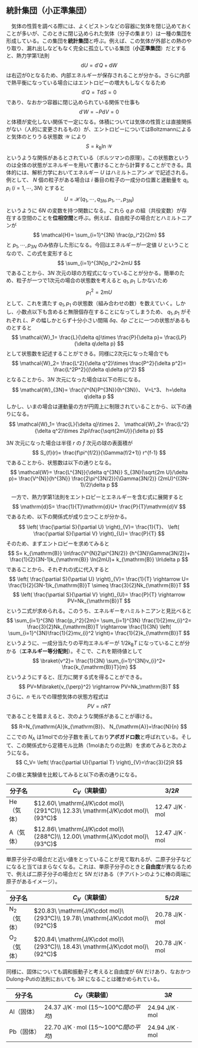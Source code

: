 
## 統計集団（小正準集団）

　気体の性質を調べる際には、よくピストンなどの容器に気体を閉じ込めておくことが多いが、このときに閉じ込められた気体（分子の集まり）は一種の集団を形成している。この集団を**統計集団**と呼ぶ。例えば、この気体が外部との熱のやり取り、漏れ出しなどもなく完全に孤立している集団（**小正準集団**）だとすると、熱力学第1法則
$$
    \mathrm{d}U=
    \mathrm{d}'Q+\mathrm{d}W
$$
は右辺が0となるため、内部エネルギーが保存されることが分かる。さらに内部で熱平衡になっている場合にはエントロピーの増大もしなくなるため
$$
    \mathrm{d}'Q=T\mathrm{d}S=0
$$
であり、なおかつ容器に閉じ込められている関係で仕事も
$$
    \mathrm{d}'W=-P\mathrm{d}V=0
$$
と体積が変化しない関係で一定になる。体積については気体の性質とは直接関係がない（人的に変更されるもの）が、エントロピーについてはBoltzmannによると気体のとりうる状態数 $\mathcal{W}$ により
$$
    S=k_{\mathrm{B}}\ln\mathcal{W}
$$
というような関係があるとされている（ボルツマンの原理）。この状態数というのは全体の状態がエネルギーを用いて書けることから計算することができる。具体的には、解析力学においてエネルギー $U$ はハミルトニアン $\mathcal{H}$ で記述される。例として、 $N$ 個の粒子がある場合は $i$ 番目の粒子の一成分の位置と運動量を $q_i,p_i\ (i=1,\cdots,3N)$ とすると
$$
    U=\mathcal{H}
    (q_1,\cdots,q_{3N},p_1,
    \cdots,p_{3N})
$$
というように $6N$ の変数を持つ関数になる。これら $q.p$ の組（共役変数）が存在する空間のことを**位相空間**と呼ぶ。例えば、自由粒子の場合だとハミルトニアンが
$$
    \mathcal{H}=
    \sum_{i=1}^{3N}
    \frac{p_i^2}{2m}
$$
と $p_1,\cdots,p_{3N}$ のみ依存した形になる。今回はエネルギーが一定値 $U$ ということなので、この式を変形すると
$$
    \sum_{i=1}^{3N}p_i^2=2mU
$$
であることから、$3N$ 次元の球の方程式になっていることが分かる。簡単のため、粒子が一つで1次元の場合の状態数を考えると $q_1,p_1$ しかないため
$$
    p_1^2=2m U
$$
として、これを満たす $q_1,p_1$ の状態数（組み合わせの数）を数えていく。しかし、小数点以下も含めると無限個存在することになってしまうため、 $q_1,p_1$ がそれぞれ $L、P$ の幅しかとらず十分小さい間隔 $\delta q、\delta p$ ごとに一つの状態があるものとすると
$$
    \mathcal{W}_1=
    \frac{L}{\delta q}\times
    \frac{P}{\delta p}=
    \frac{LP}{\delta q\delta p}
$$
として状態数を記述することができる。同様に2次元になった場合でも
$$
    \mathcal{W}_2=
    \frac{L^2}{\delta q^2}\times
    \frac{P^2}{\delta p^2}=
    \frac{L^2P^2}{(\delta q\delta p)^2}
$$
となることから、$3N$ 次元になった場合は以下の形になる。
$$
    \mathcal{W}_{3N}=
    \frac{V^{N}P^{3N}}{h^{3N}}、
    V=L^3、
    h=\delta q\delta p
$$
しかし、いまの場合は運動量の方が円周上に制限されていることから、以下の通りになる。
$$
    \mathcal{W}_1=
    \frac{L}{\delta q}\times 2、
    \mathcal{W}_2=
    \frac{L^2}{\delta q^2}\times
    2\pi\frac{\sqrt{2mU}}{\delta p}
$$

$3N$ 次元になった場合は半径 $r$ の $f$ 次元の球の表面積が
$$
    S_{f}(r)=
    \frac{f\pi^{f/2}}{\Gamma(f/2+1)}
    r^{f-1}
$$
であることから、状態数は以下の通りとなる。
$$
    \mathcal{W}=
    \frac{L^{3N}}{\delta q^{3N}}
    S_{3N}(\sqrt{2m U}/\delta p)=
    \frac{V^{N}}{h^{3N}}
    \frac{2\pi^{3N/2}}{\Gamma(3N/2)}
    (2mU)^{(3N-1)/2}\delta p
$$

　一方で、熱力学第1法則をエントロピーとエネルギーを含む式に展開すると
$$
    \mathrm{d}S=
    \frac{1}{T}\mathrm{d}U+
    \frac{P}{T}\mathrm{d}V
$$
であるため、以下の関係式が成り立つことが分かる。
$$
    \left(
        \frac{\partial S}{\partial U}
    \right)_{V}=
    \frac{1}{T}、
    \left(
        \frac{\partial S}{\partial V}
    \right)_{U}=
    \frac{P}{T}
$$
そのため、まずエントロピーを求めてみると
$$
    S=
    k_{\mathrm{B}}
    \ln\frac{V^{N}2\pi^{3N/2}}
    {h^{3N}\Gamma(3N/2)}+
    \frac{1}{2}(3N-1)k_{\mathrm{B}}
    \ln(2mU)+
    k_{\mathrm{B}}
    \ln\delta p
$$
であることから、それぞれの式に代入すると
$$
    \left(
        \frac{\partial S}{\partial U}
    \right)_{V}=
    \frac{1}{T}
    \rightarrow
    U=
    \frac{1}{2}(3N-1)k_{\mathrm{B}}T
    \simeq
    \frac{3}{2}Nk_{\mathrm{B}}T
$$
$$
    \left(
        \frac{\partial S}{\partial V}
    \right)_{U}=
    \frac{P}{T}
    \rightarrow
    PV=Nk_{\mathrm{B}}T
$$
という二式が求められる。このうち、エネルギーをハミルトニアンと見比べると
$$
    \sum_{i=1}^{3N}
    \frac{p_i^2}{2m}=
    \sum_{i=1}^{3N}
    \frac{1}{2}mv_{i}^2=
    \frac{3}{2}Nk_{\mathrm{B}}T
    \rightarrow
    \frac{1}{3N}
    \left(
    \sum_{i=1}^{3N}\frac{1}{2}mv_{i}^2
    \right)=
    \frac{1}{2}k_{\mathrm{B}}T
$$
というように、一成分当たりの平均エネルギーが $1/2k_{\mathrm{B}}T$ になっていることが分かる（**エネルギー等分配則**）。そこで、これを期待値として
$$
    \braket{v^2}=
    \frac{1}{3N}
    \sum_{i=1}^{3N}v_{i}^2=
    \frac{k_{\mathrm{B}}T}{m}
$$
というようにすると、圧力に関する式を得ることができる。
$$
    PV=M\braket{v_{\perp}^2}
    \rightarrow
    PV=Nk_\mathrm{B}T
$$
さらに、$n$ モルでの理想気体の状態方程式は
$$
    PV=nRT
$$
であることを踏まえると、次のような関係があることが導ける。
$$
    R=N_{\mathrm{A}}k_{\mathrm{B}}、
    N_{\mathrm{A}}=\frac{N}{n}
$$
ここでの $N_{\mathrm{A}}$ は1molでの分子数を表しており**アボガドロ数**と呼ばれている。そして、この関係式から定積モル比熱（1molあたりの比熱）を求めてみると次のようになる。
$$
    C_V=
    \left(
    \frac{\partial U}{\partial T}
    \right)_{V}=\frac{3}{2}R
$$

この値と実験値を比較してみると以下の表の通りになる。

|分子名|$C_V$（実験値）|$3/2R$|
|-|-|-|
|He（気体）|$12.60\ \mathrm{J/K\cdot mol}\ (291℃)\\ 12.33\ \mathrm{J/K\cdot mol}\ (93℃)$|$12.47\ \mathrm{J/K\cdot mol}$|
|A（気体）|$12.86\ \mathrm{J/K\cdot mol}\ (288℃)\\ 12.00\ \mathrm{J/K\cdot mol}\ (93℃)$|$12.47\ \mathrm{J/K\cdot mol}$|

単原子分子の場合だと近い値をとっていることが見て取れるが、二原子分子などになると当てはまらなくなる。これは、単原子分子のときと**自由度**が異なるためで、例えば二原子分子の場合だと $5N$ だけある（チアバトンのように棒の両端に原子があるイメージ）。 


|分子名|$C_V$（実験値）|$5/2R$|
|-|-|-|
|N$_2$（気体）|$20.83\ \mathrm{J/K\cdot mol}\ (293℃)\\ 19.78\ \mathrm{J/K\cdot mol}\ (92℃)$|$20.78\ \mathrm{J/K\cdot mol}$|$12.47\ \mathrm{J/K\cdot mol}$|
|O$_2$（気体）|$20.84\ \mathrm{J/K\cdot mol}\ (293℃)\\ 18.43\ \mathrm{J/K\cdot mol}\ (92℃)$|$20.78\ \mathrm{J/K\cdot mol}$|$12.47\ \mathrm{J/K\cdot mol}$|

同様に、固体についても調和振動子と考えると自由度が $6N$ だけあり、なおかつDulong-Putiの法則においても $3R$ になることは確かめられている。

|分子名|$C_V$（実験値）|$3R$|
|-|-|-|
|Al（固体）|$24.37\ \mathrm{J/K\cdot mol}\ (15～100℃間の平均)$|$24.94\ \mathrm{J/K\cdot mol}$|
|Pb（固体）|$22.70\ \mathrm{J/K\cdot mol}\ (15～100℃間の平均)$|$24.94\ \mathrm{J/K\cdot mol}$|



